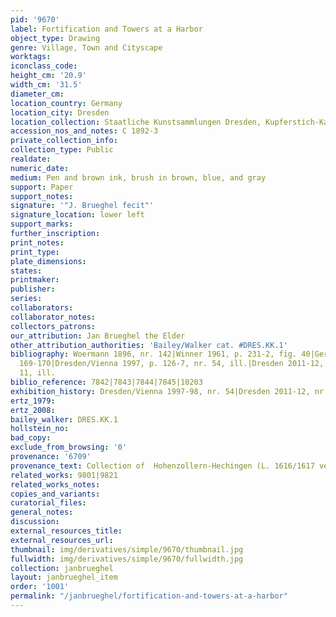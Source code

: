 ```yaml
---
pid: '9670'
label: Fortification and Towers at a Harbor
object_type: Drawing
genre: Village, Town and Cityscape
worktags:
iconclass_code:
height_cm: '20.9'
width_cm: '31.5'
diameter_cm:
location_country: Germany
location_city: Dresden
location_collection: Staatliche Kunstsammlungen Dresden, Kupferstich-Kabinett
accession_nos_and_notes: C 1892-3
private_collection_info:
collection_type: Public
realdate:
numeric_date:
medium: Pen and brown ink, brush in brown, blue, and gray
support: Paper
support_notes:
signature: '"J. Brueghel fecit"'
signature_location: lower left
support_marks:
further_inscription:
print_notes:
print_type:
plate_dimensions:
states:
printmaker:
publisher:
series:
collaborators:
collaborator_notes:
collectors_patrons:
our_attribution: Jan Brueghel the Elder
other_attribution_authorities: 'Bailey/Walker cat. #DRES.KK.1'
bibliography: Woermann 1896, nr. 142|Winner 1961, p. 231-2, fig. 40|Gerszi 1982, p.
  169-170|Dresden/Vienna 1997, p. 126-7, nr. 54, ill.|Dresden 2011-12, p. 24-25, nr.
  11, ill.
biblio_reference: 7842|7843|7844|7845|10203
exhibition_history: Dresden/Vienna 1997-98, nr. 54|Dresden 2011-12, nr. 11
ertz_1979:
ertz_2008:
bailey_walker: DRES.KK.1
hollstein_no:
bad_copy:
exclude_from_browsing: '0'
provenance: '6709'
provenance_text: Collection of  Hohenzollern-Hechingen (L. 1616/1617 verso), 1892
related_works: 9801|9821
related_works_notes:
copies_and_variants:
curatorial_files:
general_notes:
discussion:
external_resources_title:
external_resources_url:
thumbnail: img/derivatives/simple/9670/thumbnail.jpg
fullwidth: img/derivatives/simple/9670/fullwidth.jpg
collection: janbrueghel
layout: janbrueghel_item
order: '1001'
permalink: "/janbrueghel/fortification-and-towers-at-a-harbor"
---
```

